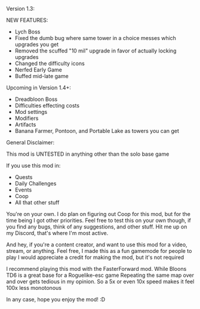 Version 1.3:

NEW FEATURES:
- Lych Boss
- Fixed the dumb bug where same tower in a choice messes which upgrades you get
- Removed the scuffed "10 mil" upgrade in favor of actually locking upgrades
- Changed the difficulty icons
- Nerfed Early Game
- Buffed mid-late game

Upcoming in Version 1.4+:
- Dreadbloon Boss
- Difficulties effecting costs
- Mod settings
- Modifiers
- Artifacts
- Banana Farmer, Pontoon, and Portable Lake as towers you can get



General Disclaimer:

This mod is UNTESTED in anything other than the solo base game

If you use this mod in:
- Quests
- Daily Challenges
- Events
- Coop
- All that other stuff

You're on your own. I do plan on figuring out Coop for this mod, but for the time being I got other priorities. Feel free to test this on your own though, if you
find any bugs, think of any suggestions, and other stuff. Hit me up on my Discord, that's where I'm most active.

And hey, if you're a content creator, and want to use this mod for a video, stream, or anything. Feel free, I made this as a fun gamemode for people to play
I would appreciate a credit for making the mod, but it's not required

I recommend playing this mod with the FasterForward mod. While Bloons TD6 is a great base for a Roguelike-esc game
Repeating the same map over and over gets tedious in my opinion. So a 5x or even 10x speed makes it feel 100x less monotonous

In any case, hope you enjoy the mod! :D
